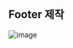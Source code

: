 

## Footer  제작



![image]("file:///C:/Users/SSAFY/AppData/Roaming/marktext/images/2023-01-17-14-37-30-image.png")


